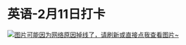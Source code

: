 # 英语-2月11日打卡

[![图片可能因为网络原因掉线了，请刷新或直接点我查看图片~](https://cdn.jsdelivr.net/gh/ylsislove/image-home/test/20210215234439.jpg)](https://cdn.jsdelivr.net/gh/ylsislove/image-home/test/20210215234439.jpg)
